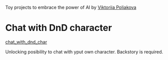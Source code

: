 Toy projects to embrace the power of AI by [Viktoriia Poliakova](www.linkedin.com/in/viktoriia-poliakova-97b10972)

# Chat with DnD character
[chat_with_dnd_char](chat_with_dnd_char)

Unlocking posibility to chat with yput own character. Backstory is required.